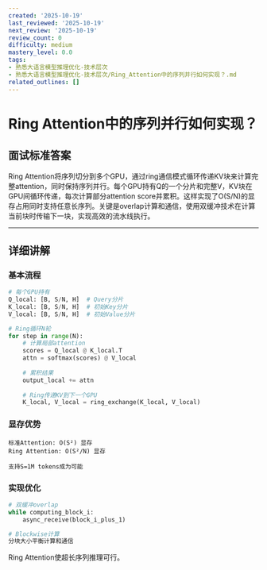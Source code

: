 ```yaml
---
created: '2025-10-19'
last_reviewed: '2025-10-19'
next_review: '2025-10-19'
review_count: 0
difficulty: medium
mastery_level: 0.0
tags:
- 熟悉大语言模型推理优化-技术层次
- 熟悉大语言模型推理优化-技术层次/Ring_Attention中的序列并行如何实现？.md
related_outlines: []
---
```


# Ring Attention中的序列并行如何实现？

## 面试标准答案

Ring Attention将序列切分到多个GPU，通过ring通信模式循环传递KV块来计算完整attention，同时保持序列并行。每个GPU持有Q的一个分片和完整V，KV块在GPU间循环传递，每次计算部分attention score并累积。这样实现了O(S/N)的显存占用同时支持任意长序列。关键是overlap计算和通信，使用双缓冲技术在计算当前块时传输下一块，实现高效的流水线执行。

---

## 详细讲解

### 基本流程

```python
# 每个GPU持有
Q_local: [B, S/N, H]  # Query分片
K_local: [B, S/N, H]  # 初始Key分片  
V_local: [B, S/N, H]  # 初始Value分片

# Ring循环N轮
for step in range(N):
    # 计算局部attention
    scores = Q_local @ K_local.T
    attn = softmax(scores) @ V_local
    
    # 累积结果
    output_local += attn
    
    # Ring传递KV到下一个GPU
    K_local, V_local = ring_exchange(K_local, V_local)
```

### 显存优势

```
标准Attention: O(S²) 显存
Ring Attention: O(S²/N) 显存

支持S=1M tokens成为可能
```

### 实现优化

```python
# 双缓冲overlap
while computing_block_i:
    async_receive(block_i_plus_1)

# Blockwise计算
分块大小平衡计算和通信
```

Ring Attention使超长序列推理可行。

